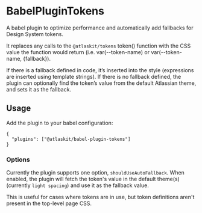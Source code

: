 # BabelPluginTokens

A babel plugin to optimize performance and automatically add fallbacks for Design System tokens.

It replaces any calls to the `@atlaskit/tokens` token() function with the CSS value the function would return (i.e. var(--token-name) or var(--token-name, {fallback}).

If there is a fallback defined in code, it’s inserted into the style (expressions are inserted using template strings).
If there is no fallback defined, the plugin can optionally find the token’s value from the default Atlassian theme, and sets it as the fallback.

## Usage

Add the plugin to your babel configuration:

```
{
  "plugins": ["@atlaskit/babel-plugin-tokens"]
}
```

### Options

Currently the plugin supports one option, `shouldUseAutoFallback`. When enabled, the plugin will fetch the token's value in the default theme(s) (currently `light spacing`) and use it as the fallback value.

This is useful for cases where tokens are in use, but token definitions aren't present in the top-level page CSS.

